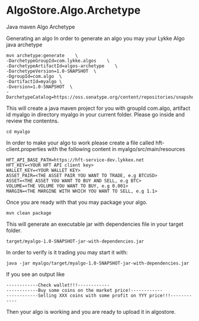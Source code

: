 # AlgoStore.Algo.Archetype
Java maven Algo Archetype

Generating an algo
In order to generate an algo you may your Lykke Algo java archetype 

```
mvn archetype:generate    \
-DarchetypeGroupId=com.lykke.algos    \
-DarchetypeArtifactId=algos-archetype    \
-DarchetypeVersion=1.0-SNAPSHOT  \
-DgroupId=com.algo  \
-DartifactId=myalgo \ 
-Dversion=1.0-SNAPSHOT  \
-DarchetypeCatalog=https://oss.sonatype.org/content/repositories/snapshots/
```

This will create a java maven project for you with groupId com.algo, artifact id myalgo in directory myalgo in your current folder. 
Please go inside and review the contentns.
```
cd myalgo
```
In order to make your algo to work please create a file called hft-client.properties 
with the following content in myalgo/src/main/resources
```
HFT_API_BASE_PATH=https://hft-service-dev.lykkex.net
HFT_KEY=<YOUR HFT API client key>
WALLET_KEY=<YOUR WALLET KEY>
ASSET_PAIR=<THE ASSET PAIR YOU WANT TO TRADE, e.g BTCUSD> 
ASSET=<THE ASSET YOU WANT TO BUY AND SELL, e.g BTC>
VOLUME=<THE VOLUME YOU WANT TO BUY, e.g 0.001>
MARGIN=<THE MARGINE WITH WHICH YOU WANT TO SELL, e.g 1.1>
```
Once you are ready with that you may package your algo.
```
mvn clean package 
```
This will generate an executable jar with dependencies file in your target folder. 
```
target/myalgo-1.0-SNAPSHOT-jar-with-dependencies.jar
```
In order to verify is it trading you may start it with:
```
java -jar myalgo/target/myalgo-1.0-SNAPSHOT-jar-with-dependencies.jar
```
If you see an output like 
```
------------Check wallet!!!------------
------------Buy some coins on the market price!------------
------------Selling XXX coins with some profit on YYY price!!!------------
```
Then your algo is working and you are ready to upload it in algostore.



